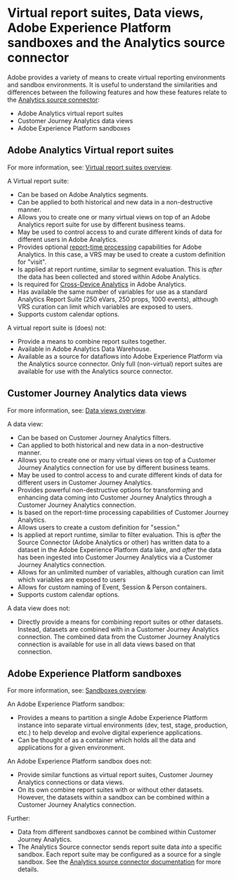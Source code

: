 # Virtual report suites, Data views, Adobe Experience Platform sandboxes and the Analytics source connector

Adobe provides a variety of means to create virtual reporting environments and sandbox environments. It is useful to understand the similarities and differences between the following features and how these features relate to the [Analytics source connector](https://experienceleague.adobe.com/docs/experience-platform/sources/ui-tutorials/create/adobe-applications/analytics.html?lang=en):

* Adobe Analytics virtual report suites
* Customer Journey Analytics data views
* Adobe Experience Platform sandboxes

## Adobe Analytics Virtual report suites

For more information, see: [Virtual report suites overview](https://experienceleague.adobe.com/docs/analytics/components/virtual-report-suites/vrs-about.html?lang=en).

A Virtual report suite:

* Can be based on Adobe Analytics segments.
* Can be applied to both historical and new data in a non-destructive manner.
* Allows you to create one or many virtual views on top of an Adobe Analytics report suite for use by different business teams.
* May be used to control access to and curate different kinds of data for different users in Adobe Analytics.
* Provides optional [report-time processing](https://experienceleague.adobe.com/docs/analytics/components/virtual-report-suites/vrs-report-time-processing.html?lang=en) capabilities for Adobe Analytics. In this case, a VRS may be used to create a custom definition for "visit".
* Is applied at report runtime, similar to segment evaluation. This is _after_ the data has been collected and stored within Adobe Analytics.
* Is required for [Cross-Device Analytics](https://experienceleague.adobe.com/docs/analytics/components/cda/overview.html?lang=en) in Adobe Analytics.
* Has available the same number of variables for use as a standard Analytics Report Suite (250 eVars, 250 props, 1000 events), although VRS curation can limit which variables are exposed to users.
* Supports custom calendar options.

A virtual report suite is (does) not:

* Provide a means to combine report suites together.
* Available in Adobe Analytics Data Warehouse.
* Available as a source for dataflows into Adobe Experience Platform via the Analytics source connector. Only full (non-virtual) report suites are available for use with the Analytics source connector.


## Customer Journey Analytics data views

For more information, see: [Data views overview](https://experienceleague.adobe.com/docs/analytics-platform/using/cja-dataviews/data-views.html?lang=en).

A data view:

* Can be based on Customer Journey Analytics filters.
* Can applied to both historical and new data in a non-destructive manner.
* Allows you to create one or many virtual views on top of a Customer Journey Analytics connection for use by different business teams.
* May be used to control access to and curate different kinds of data for different users in Customer Journey Analytics.
* Provides powerful non-destructive options for transforming and enhancing data coming into Customer Journey Analytics through a Customer Journey Analytics connection.
* Is based on the report-time processing capabilities of Customer Journey Analytics.
* Allows users to create a custom definition for "session."
* Is applied at report runtime, similar to filter evaluation. This is _after_ the Source Connector (Adobe Analytics or other) has written data to a dataset in the Adobe Experience Platform data lake, and _after_ the data has been ingested into Customer Journey Analytics via a Customer Journey Analytics connection.
* Allows for an unlimited number of variables, although curation can limit which variables are exposed to users
* Allows for custom naming of Event, Session & Person containers.
* Supports custom calendar options.

A data view does not:

* Directly provide a means for combining report suites or other datasets. Instead, datasets are combined with in a Customer Journey Analytics connection. The combined data from the Customer Journey Analytics connection is available for use in all data views based on that connection.

## Adobe Experience Platform sandboxes

For more information, see: [Sandboxes overview](https://experienceleague.adobe.com/docs/experience-platform/sandbox/home.html?lang=en).

An Adobe Experience Platform sandbox:

* Provides a means to partition a single Adobe Experience Platform instance into separate virtual environments (dev, test, stage, production, etc.) to help develop and evolve digital experience applications.
* Can be thought of as a container which holds all the data and applications for a given environment.

An Adobe Experience Platform sandbox does not:

* Provide similar functions as virtual report suites, Customer Journey Analytics connections or data views.
* On its own combine report suites with or without other datasets. However, the datasets within a sandbox can be combined within a Customer Journey Analytics connection.

Further:

* Data from different sandboxes cannot be combined within Customer Journey Analytics.
* The Analytics Source connector sends report suite data _into_ a specific sandbox. Each report suite may be configured as a source for a single sandbox. See the [Analytics source connector documentation](https://experienceleague.adobe.com/docs/experience-platform/sources/ui-tutorials/create/adobe-applications/analytics.html?lang=en) for more details.
